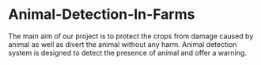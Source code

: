 # Animal-Detection-In-Farms
The main aim of our project is to protect the crops from damage caused by animal as well as divert the animal without any harm. Animal detection system is designed to detect the presence of animal and offer a warning.
